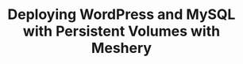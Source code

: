 ---
title: "Deploying WordPress and MySQL with Persistent Volumes with Meshery"
passing_percentage: 70
questions:
  - id: "q1"
    text: "According to the course, what is the fundamental problem with running stateful applications like databases on Kubernetes without a persistent storage solution?"
    type: "single-answer"
    marks: 2
    options:
      - id: "a"
        text: "The application runs too slowly."
      - id: "b"
        text: "Data is lost if the pod fails, is rescheduled, or restarted."
        is_correct: true
      - id: "c"
        text: "The application cannot be accessed from the internet."
      - id: "d"
        text: "It uses too much CPU and memory."
  - id: "q2"
    text: "The course guides you to create and configure several components. Which of the following components are specifically mentioned for storing application data and credentials? (Select all that apply)"
    type: "multiple-answer"
    marks: 2
    options:
      - id: "a"
        text: "A Persistent Volume for WordPress"
        is_correct: true
      - id: "b"
        text: "A Secret for the MySQL password"
        is_correct: true
      - id: "c"
        text: "A Persistent Volume for MySQL"
        is_correct: true
      - id: "d"
        text: "A ConfigMap for the WordPress theme"
  - id: "q3"
    text: "What is a 'design' in the context of Meshery as described in the tutorial?"
    type: "single-answer"
    marks: 2
    options:
      - id: "a"
        text: "The visual CSS theme for the WordPress site."
      - id: "b"
        text: "A plan for organizing the pods on different nodes."
      - id: "c"
        text: "An importable file that contains the application's component configurations."
        is_correct: true
      - id: "d"
        text: "A log file that records deployment errors."
  - id: "q4"
    text: "Which of the following are key actions the course teaches you to perform directly within the Meshery user interface? (Select all that apply)"
    type: "multiple-answer"
    marks: 2
    options:
      - id: "a"
        text: "Importing and merging design files."
        is_correct: true
      - id: "b"
        text: "Writing the PHP code for the WordPress application."
      - id: "c"
        text: "Validating the design and deploying it to the cluster."
        is_correct: true
      - id: "d"
        text: "Visualizing the deployed resources after a successful deployment."
        is_correct: true
  - id: "q5"
    text: "What specific Kubernetes object is used to request storage from a Persistent Volume?"
    type: "single-answer"
    marks: 2
    options:
      - id: "a"
        text: "A StorageClaim"
      - id: "b"
        text: "A Persistent Volume Claim (PVC)"
        is_correct: true
      - id: "c"
        text: "A Secret"
      - id: "d"
        text: "A StatefulSet"
  - id: "q6"
    text: "The tutorial utilizes Meshery Playground as the environment for this deployment. What is the primary benefit of using the Playground?"
    type: "single-answer"
    marks: 2
    options:
      - id: "a"
        text: "It allows you to learn without needing to set up your own Kubernetes cluster."
        is_correct: true
      - id: "b"
        text: "It provides a text editor for modifying WordPress."
      - id: "c"
        text: "It automatically purchases the fastest available storage."
      - id: "d"
        text: "It is the only place where WordPress can be legally deployed."
  - id: "q7"
    text: "Why is it necessary to create a Kubernetes Secret for the MySQL password?"
    type: "single-answer"
    marks: 2
    options:
      - id: "a"
        text: "To make the password available to the public."
      - id: "b"
        text: "To avoid hardcoding sensitive information directly into configuration files."
        is_correct: true
      - id: "c"
        text: "To automatically generate a strong password."
      - id: "d"
        text: "To encrypt the entire MySQL database."
type: "test"
---